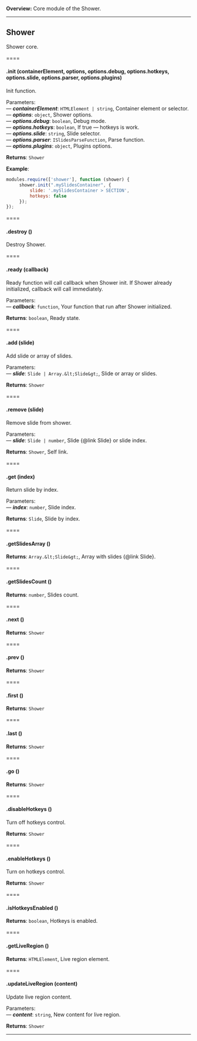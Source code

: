**Overview:** Core module of the Shower.
* * *



## Shower

Shower core.




====
#### .init (containerElement, options, options.debug, options.hotkeys, options.slide, options.parser, options.plugins) 

Init function.

Parameters:<br>
— ***containerElement***: `HTMLElement | string`, Container element or selector.<br>
— ***options***: `object`, Shower options.<br>
— ***options.debug***: `boolean`, Debug mode.<br>
— ***options.hotkeys***: `boolean`, If true — hotkeys is work.<br>
— ***options.slide***: `string`, Slide selector.<br>
— ***options.parser***: `ISlidesParseFunction`, Parse function.<br>
— ***options.plugins***: `object`, Plugins options.<br>

**Returns**: `Shower`

**Example**:
```javascript
modules.require(['shower'], function (shower) {
     shower.init(".mySlidesContainer", {
         slide: '.mySlidesContainer > SECTION',
         hotkeys: false
     });
});
```

====
#### .destroy () 

Destroy Shower.



====
#### .ready (callback) 

Ready function will call callback when Shower init.
If Shower already initialized, callback will call immediately.

Parameters:<br>
— ***callback***: `function`, Your function that run after Shower initialized.<br>

**Returns**: `boolean`, Ready state.

====
#### .add (slide) 

Add slide or array of slides.

Parameters:<br>
— ***slide***: `Slide | Array.&lt;Slide&gt;`, Slide or array or slides.<br>

**Returns**: `Shower`

====
#### .remove (slide) 

Remove slide from shower.

Parameters:<br>
— ***slide***: `Slide | number`, Slide {@link Slide} or slide index.<br>

**Returns**: `Shower`, Self link.

====
#### .get (index) 

Return slide by index.

Parameters:<br>
— ***index***: `number`, Slide index.<br>

**Returns**: `Slide`, Slide by index.

====
#### .getSlidesArray () 


**Returns**: `Array.&lt;Slide&gt;`, Array with slides {@link Slide}.

====
#### .getSlidesCount () 


**Returns**: `number`, Slides count.

====
#### .next () 


**Returns**: `Shower`

====
#### .prev () 


**Returns**: `Shower`

====
#### .first () 


**Returns**: `Shower`

====
#### .last () 


**Returns**: `Shower`

====
#### .go () 


**Returns**: `Shower`

====
#### .disableHotkeys () 

Turn off hotkeys control.


**Returns**: `Shower`

====
#### .enableHotkeys () 

Turn on hotkeys control.


**Returns**: `Shower`

====
#### .isHotkeysEnabled () 


**Returns**: `boolean`, Hotkeys is enabled.

====
#### .getLiveRegion () 


**Returns**: `HTMLElement`, Live region element.

====
#### .updateLiveRegion (content) 

Update live region content.

Parameters:<br>
— ***content***: `string`, New content for live region.<br>

**Returns**: `Shower`



* * *




